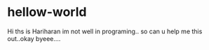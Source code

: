 # hellow-world
Hi ths is Hariharan 
im not well in programing..
so can u help me this out..okay byeee....
